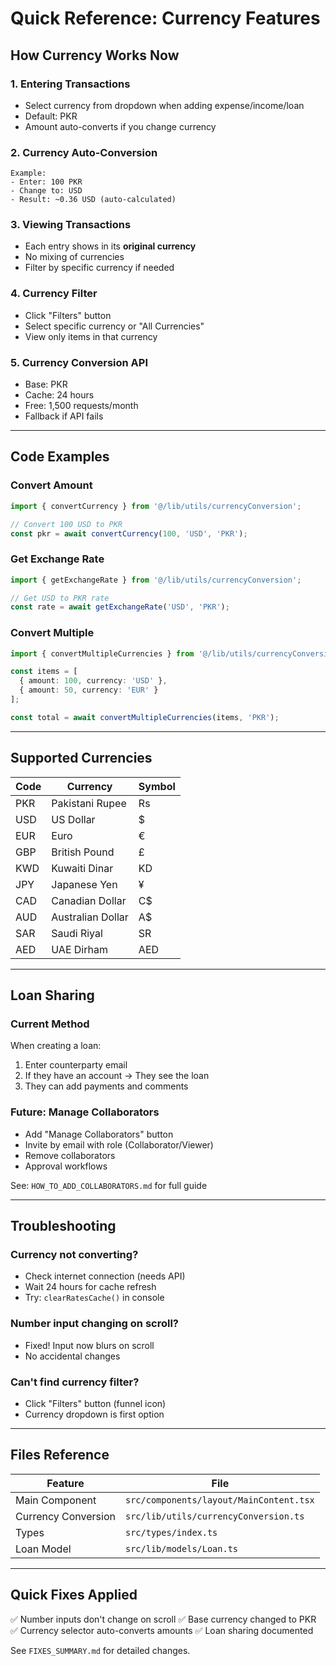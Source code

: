 # Quick Reference: Currency Features

## How Currency Works Now

### 1. **Entering Transactions**
- Select currency from dropdown when adding expense/income/loan
- Default: PKR
- Amount auto-converts if you change currency

### 2. **Currency Auto-Conversion**
```
Example:
- Enter: 100 PKR
- Change to: USD
- Result: ~0.36 USD (auto-calculated)
```

### 3. **Viewing Transactions**
- Each entry shows in its **original currency**
- No mixing of currencies
- Filter by specific currency if needed

### 4. **Currency Filter**
- Click "Filters" button
- Select specific currency or "All Currencies"
- View only items in that currency

### 5. **Currency Conversion API**
- Base: PKR
- Cache: 24 hours
- Free: 1,500 requests/month
- Fallback if API fails

---

## Code Examples

### Convert Amount
```typescript
import { convertCurrency } from '@/lib/utils/currencyConversion';

// Convert 100 USD to PKR
const pkr = await convertCurrency(100, 'USD', 'PKR');
```

### Get Exchange Rate
```typescript
import { getExchangeRate } from '@/lib/utils/currencyConversion';

// Get USD to PKR rate
const rate = await getExchangeRate('USD', 'PKR');
```

### Convert Multiple
```typescript
import { convertMultipleCurrencies } from '@/lib/utils/currencyConversion';

const items = [
  { amount: 100, currency: 'USD' },
  { amount: 50, currency: 'EUR' }
];

const total = await convertMultipleCurrencies(items, 'PKR');
```

---

## Supported Currencies

| Code | Currency | Symbol |
|------|----------|--------|
| PKR | Pakistani Rupee | Rs |
| USD | US Dollar | $ |
| EUR | Euro | € |
| GBP | British Pound | £ |
| KWD | Kuwaiti Dinar | KD |
| JPY | Japanese Yen | ¥ |
| CAD | Canadian Dollar | C$ |
| AUD | Australian Dollar | A$ |
| SAR | Saudi Riyal | SR |
| AED | UAE Dirham | AED |

---

## Loan Sharing

### Current Method
When creating a loan:
1. Enter counterparty email
2. If they have an account → They see the loan
3. They can add payments and comments

### Future: Manage Collaborators
- Add "Manage Collaborators" button
- Invite by email with role (Collaborator/Viewer)
- Remove collaborators
- Approval workflows

See: `HOW_TO_ADD_COLLABORATORS.md` for full guide

---

## Troubleshooting

### Currency not converting?
- Check internet connection (needs API)
- Wait 24 hours for cache refresh
- Try: `clearRatesCache()` in console

### Number input changing on scroll?
- Fixed! Input now blurs on scroll
- No accidental changes

### Can't find currency filter?
- Click "Filters" button (funnel icon)
- Currency dropdown is first option

---

## Files Reference

| Feature | File |
|---------|------|
| Main Component | `src/components/layout/MainContent.tsx` |
| Currency Conversion | `src/lib/utils/currencyConversion.ts` |
| Types | `src/types/index.ts` |
| Loan Model | `src/lib/models/Loan.ts` |

---

## Quick Fixes Applied

✅ Number inputs don't change on scroll
✅ Base currency changed to PKR  
✅ Currency selector auto-converts amounts
✅ Loan sharing documented

See `FIXES_SUMMARY.md` for detailed changes.
